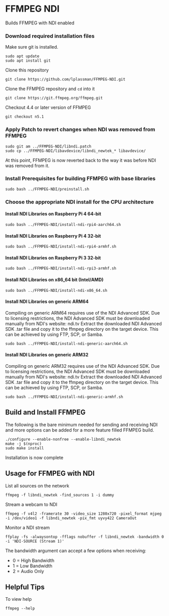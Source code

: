 # FFMPEG NDI

Builds FFMPEG with NDI enabled

### Download required installation files

Make sure git is installed.

```
sudo apt update
sudo apt install git
```
Clone this repository

```
git clone https://github.com/lplassman/FFMPEG-NDI.git
```

Clone the FFMPEG repository and `cd` into it

```
git clone https://git.ffmpeg.org/ffmpeg.git
```

Checkout 4.4 or later version of FFMPEG
```
git checkout n5.1
```
### Apply Patch to revert changes when NDI was removed from FFMPEG
```
sudo git am ../FFMPEG-NDI/libndi.patch
sudo cp ../FFMPEG-NDI/libavdevice/libndi_newtek_* libavdevice/
```
At this point, FFMPEG is now reverted back to the way it was before NDI was removed from it.

### Install Prerequisites for building FFMPEG with base libraries
```
sudo bash ../FFMPEG-NDI/preinstall.sh
```
### Choose the appropriate NDI install for the CPU architecture

#### Install NDI Libraries on Raspberry Pi 4 64-bit
```
sudo bash ../FFMPEG-NDI/install-ndi-rpi4-aarch64.sh
```

#### Install NDI Libraries on Raspberry Pi 4 32-bit
```
sudo bash ../FFMPEG-NDI/install-ndi-rpi4-armhf.sh
```

#### Install NDI Libraries on Raspberry Pi 3 32-bit
```
sudo bash ../FFMPEG-NDI/install-ndi-rpi3-armhf.sh
```

#### Install NDI Libraries on x86_64 bit (Intel/AMD)
```
sudo bash ../FFMPEG-NDI/install-ndi-x86_64.sh
```

#### Install NDI Libraries on generic ARM64

Compiling on generic ARM64 requires use of the NDI Advanced SDK. Due to licensing restrictions, the NDI Advanced SDK must be downloaded manually from NDI's website: ndi.tv
Extract the downloaded NDI Advanced SDK .tar file and copy it to the ffmpeg directory on the target device. This can be achieved by using FTP, SCP, or Samba.
```
sudo bash ../FFMPEG-NDI/install-ndi-generic-aarch64.sh
```
#### Install NDI Libraries on generic ARM32

Compiling on generic ARM32 requires use of the NDI Advanced SDK. Due to licensing restrictions, the NDI Advanced SDK must be downloaded manually from NDI's website: ndi.tv
Extract the downloaded NDI Advanced SDK .tar file and copy it to the ffmpeg directory on the target device. This can be achieved by using FTP, SCP, or Samba.
```
sudo bash ../FFMPEG-NDI/install-ndi-generic-armhf.sh
```

## Build and Install FFMPEG
The following is the bare minimum needed for sending and receiving NDI and more options can be added for a more feature filled FFMPEG build.
```
./configure --enable-nonfree --enable-libndi_newtek
make -j $(nproc)
sudo make install
```
Installation is now complete

## Usage for FFMPEG with NDI

List all sources on the network
```
ffmpeg -f libndi_newtek -find_sources 1 -i dummy
```

Stream a webcam to NDI
```
ffmpeg -f v4l2 -framerate 30 -video_size 1280x720 -pixel_format mjpeg -i /dev/video1 -f libndi_newtek -pix_fmt uyvy422 CameraOut
```

Monitor a NDI stream
```
ffplay -fs -alwaysontop -fflags nobuffer -f libndi_newtek -bandwidth 0 -i 'NDI-SOURCE (Stream 1)'
```

The bandwidth argument can accept a few options when receiving:
- 0 = High Bandwidth
- 1 = Low Bandwidth
- 2 = Audio Only

## Helpful Tips

To view help
```
ffmpeg --help
```
